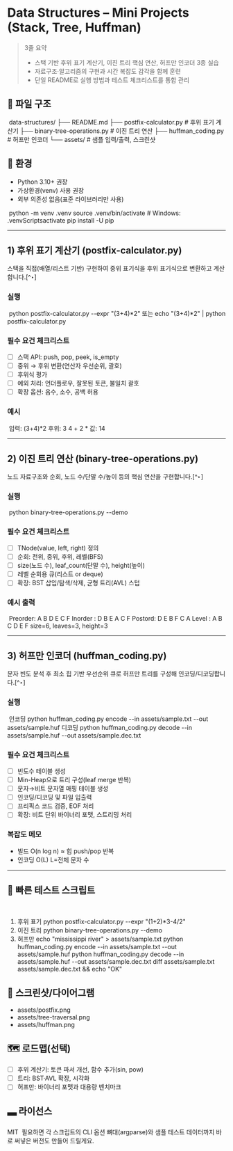 # Data Structures – Mini Projects (Stack, Tree, Huffman)

> 3줄 요약  
> - 스택 기반 후위 표기 계산기, 이진 트리 핵심 연산, 허프만 인코더 3종 실습  
> - 자료구조·알고리즘의 구현과 시간 복잡도 감각을 함께 훈련  
> - 단일 README로 실행 방법과 테스트 체크리스트를 통합 관리

## 📁 파일 구조
​
data-structures/
├── README.md
├── postfix-calculator.py        # 후위 표기 계산기
├── binary-tree-operations.py    # 이진 트리 연산
├── huffman_coding.py            # 허프만 인코더
└── assets/                      # 샘플 입력/출력, 스크린샷

## 🔧 환경
- Python 3.10+ 권장
- 가상환경(venv) 사용 권장
- 외부 의존성 없음(표준 라이브러리만 사용)

​
python -m venv .venv
source .venv/bin/activate  # Windows: .venvScriptsactivate
pip install -U pip

---

## 1) 후위 표기 계산기 (postfix-calculator.py)
스택을 직접(배열/리스트 기반) 구현하여 중위 표기식을 후위 표기식으로 변환하고 계산합니다.[^‣]

### 실행
​
python postfix-calculator.py --expr "(3+4)*2"
또는
echo "(3+4)*2" | python postfix-calculator.py

### 필수 요건 체크리스트
- [ ] 스택 API: push, pop, peek, is_empty  
- [ ] 중위 → 후위 변환(연산자 우선순위, 괄호)  
- [ ] 후위식 평가  
- [ ] 예외 처리: 언더플로우, 잘못된 토큰, 불일치 괄호  
- [ ] 확장 옵션: 음수, 소수, 공백 허용

### 예시
​
입력: (3+4)*2
후위: 3 4 + 2 *
값: 14

---

## 2) 이진 트리 연산 (binary-tree-operations.py)
노드 자료구조와 순회, 노드 수/단말 수/높이 등의 핵심 연산을 구현합니다.[^‣]

### 실행
​
python binary-tree-operations.py --demo

### 필수 요건 체크리스트
- [ ] TNode(value, left, right) 정의  
- [ ] 순회: 전위, 중위, 후위, 레벨(BFS)  
- [ ] size(노드 수), leaf_count(단말 수), height(높이)  
- [ ] 레벨 순회용 큐(리스트 or deque)  
- [ ] 확장: BST 삽입/탐색/삭제, 균형 트리(AVL) 스텁

### 예시 출력
​
Preorder: A B D E C F
Inorder : D B E A C F
Postord: D E B F C A
Level  : A B C D E F
size=6, leaves=3, height=3

---

## 3) 허프만 인코더 (huffman_coding.py)
문자 빈도 분석 후 최소 힙 기반 우선순위 큐로 허프만 트리를 구성해 인코딩/디코딩합니다.[^‣]

### 실행
​
인코딩
python huffman_coding.py encode --in assets/sample.txt --out assets/sample.huf
디코딩
python huffman_coding.py decode --in assets/sample.huf --out assets/sample.dec.txt

### 필수 요건 체크리스트
- [ ] 빈도수 테이블 생성  
- [ ] Min-Heap으로 트리 구성(leaf merge 반복)  
- [ ] 문자→비트 문자열 매핑 테이블 생성  
- [ ] 인코딩/디코딩 및 파일 입출력  
- [ ] 프리픽스 코드 검증, EOF 처리  
- [ ] 확장: 비트 단위 바이너리 포맷, 스트리밍 처리

### 복잡도 메모
- 빌드 O(n log n) ≈ 힙 push/pop 반복
- 인코딩 O(L)  L=전체 문자 수

---

## 🧪 빠른 테스트 스크립트
​
1) 후위 표기
python postfix-calculator.py --expr "(1+2)*3-4/2"
2) 이진 트리
python binary-tree-operations.py --demo
3) 허프만
echo "mississippi river" > assets/sample.txt
python huffman_coding.py encode --in assets/sample.txt --out assets/sample.huf
python huffman_coding.py decode --in assets/sample.huf --out assets/sample.dec.txt
diff assets/sample.txt assets/sample.dec.txt && echo "OK"

## 📸 스크린샷/다이어그램
- assets/postfix.png  
- assets/tree-traversal.png  
- assets/huffman.png

## 🗺 로드맵(선택)
- [ ] 후위 계산기: 토큰 파서 개선, 함수 추가(sin, pow)  
- [ ] 트리: BST·AVL 확장, 시각화  
- [ ] 허프만: 바이너리 포맷과 대용량 벤치마크

## 🬭 라이선스
MIT
​
필요하면 각 스크립트의 CLI 옵션 뼈대(argparse)와 샘플 테스트 데이터까지 바로 써넣은 버전도 만들어 드릴게요.
